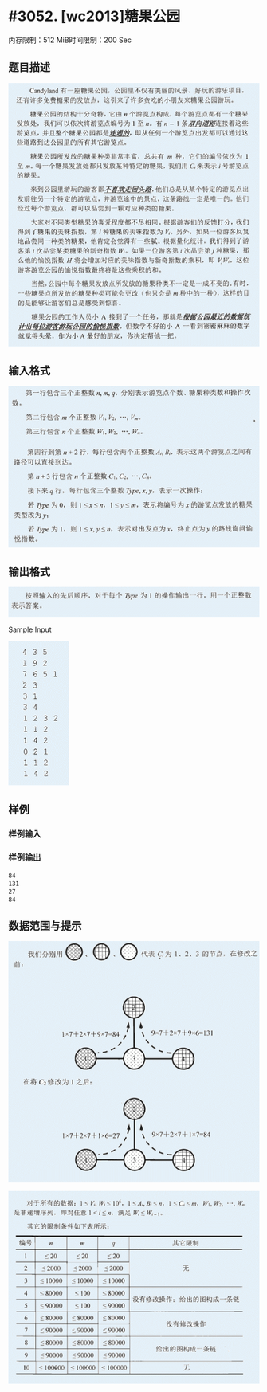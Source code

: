 # #3052. [wc2013]糖果公园

内存限制：512 MiB时间限制：200 Sec

## 题目描述

![](upload/201302/1(1).jpg)

## 输入格式

![](upload/201302/2(1).jpg)

## 输出格式

![](upload/201302/3(1).jpg)

Sample Input

![](upload/201302/4(1).jpg)

## 样例

### 样例输入

### 样例输出

    
    84
    131
    27
    84
    

## 数据范围与提示

![](upload/201302/5(1).jpg)

![](upload/201302/6(1).jpg)
